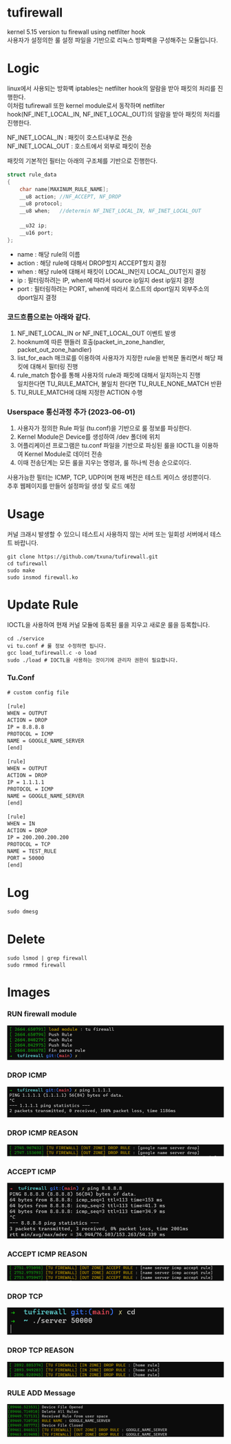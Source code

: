 # tufirewall
kernel 5.15 version tu firewall using netfilter hook  
사용자가 설정의한 룰 설정 파일을 기반으로 리눅스 방화벽을 구성해주는 모듈입니다. 

# Logic
linux에서 사용되는 방화벽 iptables는 netfilter hook의 알람을 받아 패킷의 처리를 진행한다.  
이처럼 tufirewall 또한 kernel module로서 동작하며 netfilter hook(NF_INET_LOCAL_IN, NF_INET_LOCAL_OUT)의 알람을 받아 패킷의 처리를 진행한다.

NF_INET_LOCAL_IN : 패킷이 호스트내부로 전송   
NF_INET_LOCAL_OUT : 호스트에서 외부로 패킷이 전송 

패킷의 기본적인 필터는 아래의 구조체를 기반으로 진행한다. 
```C
struct rule_data
{
	char name[MAXINUM_RULE_NAME];
	__u8 action; //NF_ACCEPT, NF_DROP
	__u8 protocol; 
	__u8 when;   //determin NF_INET_LOCAL_IN, NF_INET_LOCAL_OUT

	__u32 ip;
	__u16 port;
};
```
- name : 해당 rule의 이름  
- action : 해당 rule에 대해서 DROP할지 ACCEPT할지 결정  
- when : 해당 rule에 대해서 패킷이 LOCAL_IN인지 LOCAL_OUT인지 결정  
- ip : 필터링하려는 IP, when에 따라서 source ip일지 dest ip일지 결정  
- port : 필터링하려는 PORT, when에 따라서 호스트의 dport일지 외부주소의 dport일지 결정  


### 코드흐름으로는 아래와 같다.  
1. NF_INET_LOCAL_IN or NF_INET_LOCAL_OUT 이벤트 발생 
2. hooknum에 따른 핸들러 호출(packet_in_zone_handler, packet_out_zone_handler)
3. list_for_each 매크로를 이용하여 사용자가 지정한 rule을 반복문 돌리면서 해당 패킷에 대해서 필터링 진행 
4. rule_match 함수를 통해 사용자의 rule과 패킷에 대해서 일치하는지 진행  
일치한다면 TU_RULE_MATCH, 불일치 한다면 TU_RULE_NONE_MATCH 반환 
5. TU_RULE_MATCH에 대해 지정한 ACTION 수행  

### Userspace 통신과정 추가 (2023-06-01)
1. 사용자가 정의한 Rule 파일 (tu.conf)을 기반으로 룰 정보를 파싱한다.   
2. Kernel Module은 Device를 생성하여 /dev 폴더에 위치   
3. 어플리케이션 프로그램은 tu.conf 파일을 기반으로 파싱된 룰을 IOCTL을 이용하여 Kernel Module로 데이터 전송   
4. 이때 전송단계는 모든 룰을 지우는 명령과, 룰 하나씩 전송 순으로이다.  


사용가능한 필터는 ICMP, TCP, UDP이며 현재 버전은 테스트 케이스 생성뿐이다.  
추후 웹페이지를 만들어 설정파일 생성 및 로드 예정

# Usage
커널 크래시 발생할 수 있으니 테스트시 사용하지 않는 서버 또는 일회성 서버에서 테스트 바랍니다.
```Shell
git clone https://github.com/txuna/tufirewall.git 
cd tufirewall 
sudo make 
sudo insmod firewall.ko 
```

# Update Rule
IOCTL을 사용하여 현재 커널 모듈에 등록된 룰을 지우고 새로운 룰을 등록합니다. 
```Shell
cd ./service
vi tu.conf # 룰 정보 수정하면 됩니다. 
gcc load_tufirewall.c -o load 
sudo ./load # IOCTL을 사용하는 것이기에 관리자 권한이 필요합니다. 
```

### Tu.Conf
```Shell
# custom config file

[rule]
WHEN = OUTPUT
ACTION = DROP
IP = 8.8.8.8
PROTOCOL = ICMP
NAME = GOOGLE_NAME_SERVER
[end]

[rule]
WHEN = OUTPUT
ACTION = DROP
IP = 1.1.1.1
PROTOCOL = ICMP
NAME = GOOGLE_NAME_SERVER
[end]

[rule]
WHEN = IN
ACTION = DROP
IP = 200.200.200.200
PROTOCOL = TCP
NAME = TEST_RULE
PORT = 50000
[end]
```

# Log 
```Shell
sudo dmesg
```

# Delete
```Shell
sudo lsmod | grep firewall
sudo rmmod firewall
```

# Images
### RUN firewall module 
![run](./images/firewall_start.png)

### DROP ICMP 
![block_icmp](./images/firewall_block_icmp.png)

### DROP ICMP REASON
![block_icmp_content](./images/firewall_drop_icmp_content.png)

### ACCEPT ICMP
![allow_icmp](./images/firewall_allow_icmp.png)

### ACCEPT ICMP REASON 
![allow_icmp_content](./images/firewall_allow_icmp_content.png)

### DROP TCP 
![block_tcp](./images/firewalL_run_tcp.png)

### DROP TCP REASON
![block_tcp_content](./images/firewall_drop_tcp_content.png)

### RULE ADD Message
![rule_add_content](./images/rule_add_content.png)

